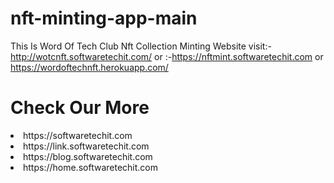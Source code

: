 # nft-minting-app-main
This Is Word Of Tech Club Nft Collection Minting Website 
 visit:-http://wotcnft.softwaretechit.com/
 or :-https://nftmint.softwaretechit.com
 or https://wordoftechnft.herokuapp.com/


# Check Our More 
<li>https://softwaretechit.com</li>
<li>https://link.softwaretechit.com</li>
<li>https://blog.softwaretechit.com</li>
<li>https://home.softwaretechit.com</li>

